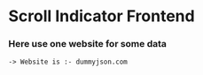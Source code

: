 # Scroll Indicator Frontend

### Here use one website for some data

```
-> Website is :- dummyjson.com
```

